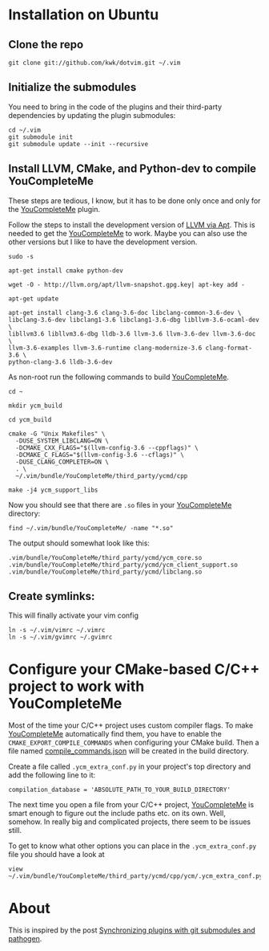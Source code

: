 # Installation on Ubuntu

## Clone the repo

    git clone git://github.com/kwk/dotvim.git ~/.vim

## Initialize the submodules

You need to bring in the code of the plugins and their third-party dependencies by updating the plugin submodules:

    cd ~/.vim
    git submodule init
    git submodule update --init --recursive

## Install LLVM, CMake, and Python-dev to compile YouCompleteMe

These steps are tedious, I know, but it has to be done only once and only for the
[YouCompleteMe][3] plugin.

Follow the steps to install the development version of [LLVM via Apt][2]. This is needed to get the [YouCompleteMe][3] to work. Maybe you can also use the other versions but I like to have the development version.

    sudo -s

    apt-get install cmake python-dev

    wget -O - http://llvm.org/apt/llvm-snapshot.gpg.key| apt-key add -

    apt-get update
    
    apt-get install clang-3.6 clang-3.6-doc libclang-common-3.6-dev \
    libclang-3.6-dev libclang1-3.6 libclang1-3.6-dbg libllvm-3.6-ocaml-dev \
    libllvm3.6 libllvm3.6-dbg lldb-3.6 llvm-3.6 llvm-3.6-dev llvm-3.6-doc \
    llvm-3.6-examples llvm-3.6-runtime clang-modernize-3.6 clang-format-3.6 \
    python-clang-3.6 lldb-3.6-dev

As non-root run the following commands to build [YouCompleteMe][3].

    cd ~
    
    mkdir ycm_build
    
    cd ycm_build
    
    cmake -G "Unix Makefiles" \
      -DUSE_SYSTEM_LIBCLANG=ON \
      -DCMAKE_CXX_FLAGS="$(llvm-config-3.6 --cppflags)" \
      -DCMAKE_C_FLAGS="$(llvm-config-3.6 --cflags)" \
      -DUSE_CLANG_COMPLETER=ON \
      . \
      ~/.vim/bundle/YouCompleteMe/third_party/ycmd/cpp

    make -j4 ycm_support_libs

Now you should see that there are `.so` files in your [YouCompleteMe][3]
directory:

    find ~/.vim/bundle/YouCompleteMe/ -name "*.so"

The output should somewhat look like this:

    .vim/bundle/YouCompleteMe/third_party/ycmd/ycm_core.so
    .vim/bundle/YouCompleteMe/third_party/ycmd/ycm_client_support.so
    .vim/bundle/YouCompleteMe/third_party/ycmd/libclang.so

## Create symlinks:

This will finally activate your vim config

    ln -s ~/.vim/vimrc ~/.vimrc
    ln -s ~/.vim/gvimrc ~/.gvimrc

# Configure your CMake-based C/C++ project to work with YouCompleteMe

Most of the time your C/C++ project uses custom compiler flags. To make
[YouCompleteMe][3] automatically find them, you have to enable the
`CMAKE_EXPORT_COMPILE_COMMANDS` when configuring your CMake build. Then a file
named [compile_commands.json][4] will be created in the build directory.

Create a file called `.ycm_extra_conf.py` in your project's top directory
and add the following line to it:

    compilation_database = 'ABSOLUTE_PATH_TO_YOUR_BUILD_DIRECTORY'

The next time you open a file from your C/C++ project, [YouCompleteMe][3] is
smart enough to figure out the include paths etc. on its own. Well, somehow. In
really big and complicated projects, there seem to be issues still.

To get to know what other options you can place in the `.ycm_extra_conf.py` file
you should have a look at

    view ~/.vim/bundle/YouCompleteMe/third_party/ycmd/cpp/ycm/.ycm_extra_conf.py

# About

This is inspired by the post [Synchronizing plugins with git submodules and
pathogen][1]. 

[1]: http://vimcasts.org/episodes/synchronizing-plugins-with-git-submodules-and-pathogen/
[2]: http://llvm.org/apt/
[3]: https://github.com/Valloric/YouCompleteMe 
[4]: http://clang.llvm.org/docs/JSONCompilationDatabase.html
